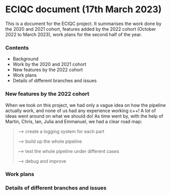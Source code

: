 # ECIQC document (17th March 2023)

This is a document for the ECIQC project. It summarises the work done by the 2020 and 2021 cohort, features added by the 2022 cohort (October 2022 to March 2023), work plans for the second half of the year.

### Contents
* Background
* Work by the 2020 and 2021 cohort 
* New features by the 2022 cohort
* Work plans
* Details of different branches and issues

### New features by the 2022 cohort
When we took on this project, we had only a vague idea on how the pipeline actually work, and none of us had any experience working c++! A lot of ideas went around on what we should do! As time went by, with the help of Martin, Chris, Ian, Julia and Emmanuel, we had a clear road map:

> --> create a logging system for each part
> 
> --> build up the whole pipeline
>    
> --> test the whole pipeline under different cases
>    
> --> debug and improve


### Work plans

### Details of different branches and issues
